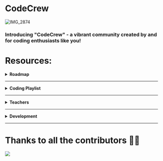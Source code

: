 # CodeCrew
![IMG_2874](https://github.com/adityjoshi/CodeCrew/assets/111140014/8b32ed43-9659-42bf-a7db-e0075b40deb4)
### Introducing "CodeCrew" - a vibrant community created by and for coding enthusiasts like you!

# Resources:

<details>
	<summary> <strong> Roadmap </strong> </summary>	

---
##### Functions:

1. <a href="https://github.com/adityjoshi/CodeCrew/blob/main/FirstYearRoadmap.md">FirstYearRoadmap</a>:It contains all the topics thst you should focus in your first year.
---
</details>
<hr>
<details>
<summary> <strong> Coding Playlist </strong> </summary>	

---

##### Java:

1. [`JAVA`](https://youtube.com/playlist?list=PL9gnSGHSqcnr_DxHsP7AW9ftq0AtAyYqJ):JAVA + DSA (Highly Recommended)
2. [`JAVA`](https://youtube.com/playlist?list=PLxgZQoSe9cg00xyG5gzb5BMkOClkch7Gr): College Wallah (JAVA + DSA)
3. [`JAVA`](https://youtube.com/playlist?list=PLu0W_9lII9agS67Uits0UnJyrYiXhDS6q):Code With Harry 

---
---

##### C++:

1. [`C++`](https://youtube.com/playlist?list=PL9gnSGHSqcnr_DxHsP7AW9ftq0AtAyYqJ):C++ + DSA 
2. [`C++`](https://youtu.be/8jLOx1hD3_o): FreeCodeCamp (C++ + OOP)
3. [`C++`](https://www.youtube.com/@takeUforward):Striver(🚀) 

---
</details>
<hr>
<details>
<summary> <strong> Teachers </strong> </summary>
<details>
<summary>Cse Core</summary>

- Calculus And Laplace Transforms
    - Dhondu Harish Babu
    - Rabia
- Fundamentals Of AI & ML
    - Praveen Lalwani 
    - Pooja
- English
  - Ravi Bhatt
  - Vinod Bhatt
  - Anita Yadav
- Physics
  - Pradeep Kumar Kashyap
  - Ashok Kumar Barar
- Technological Entrepreneurship 
  - Bhavna Bhagerwal
  </details>
  <hr>
  <details>
<summary>Cse AI & ML </summary>

- Calculus And Laplace Transforms
    - Dhondu Harish Babu
    - Rabia
- Fundamentals Of AI & ML
    - Praveen Lalwani 
    - Pooja
- English
  - Ravi Bhatt
  - Vinod Bhatt
  - Anita Yadav
- Physics
  - Pradeep Kumar Kashyap
  - Ashok Kumar Barar
- Computational Chemistry 
  - Manoj Acharya
  - Arindam 
    </details>
    <hr>
<details>
<summary>Cse Cyber</summary>

- Calculus And Laplace Transforms
    - Dhondu Harish Babu
    - Rabia
- Introduction to problem solving and programming
    - Praveen Lalwani 
    - Pooja
- English
  - Ravi Bhatt
  - Vinod Bhatt
  - Anita Yadav
- Forensic Chemistry and Applications 
- Electric Circuits and Systems
    </details>
    <hr>
  <details>
<summary>Cse Education</summary>

- Calculus And Laplace Transforms
    - Dhondu Harish Babu
    - Rabia
- Introduction to problem solving and programming
    - Praveen Lalwani 
    - Pooja
- English
  - Ravi Bhatt
  - Vinod Bhatt
  - Anita Yadav
- Forensic Chemistry and Applications
- Electric Circuits and Systems

    </details>
    <hr>
    <details>
<summary>Cse Gaming</summary>

- Calculus And Laplace Transforms
    - Dhondu Harish Babu
    - Rabia
- Introduction to problem solving and programming
    - Praveen Lalwani 
    - Pooja
- English
  - Ravi Bhatt
  - Vinod Bhatt
  - Anita Yadav
- Forensic Chemistry and Applications
 
- Electric Circuits and Systems

    </details>
    <hr>
     <details>
<summary>Cse Cloud</summary>

- Calculus And Laplace Transforms
    - Dhondu Harish Babu
    - Rabia
- Introduction to problem solving and programming
    - Praveen Lalwani 
    - Pooja
- English
  - Ravi Bhatt
  - Vinod Bhatt
  - Anita Yadav
- Introduction to computational chemistry 
 
- Digital logic and design 

    </details>
</details>
<hr>
<details>
	<summary> <strong> Development </strong> </summary>	

---
##### Functions:

1. [`Web Development`](https://github.com/adityjoshi/CodeCrew/blob/main/Dev/Web%20Development.md):Resources for both backend and frontend
2. [`Android`](https://github.com/adityjoshi/CodeCrew/blob/main/Dev/android.md): Resources for android 
3. [`Cyber`](https://github.com/adityjoshi/CodeCrew/blob/main/Dev/cyber.md):Resources for cyber.
---

</details>
<hr>

# Thanks to all the contributors 🫶🏻

<a href = "https://github.com/adityjoshi/codecreww/graphs/contributors">
  <img src = "https://contrib.rocks/image?repo=adityjoshi/codecrew"/>
</a>

